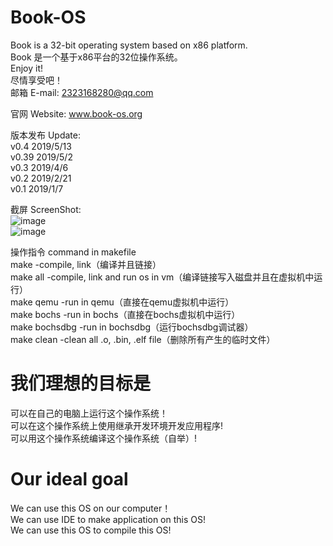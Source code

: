 # Book-OS
Book is a 32-bit operating system based on x86 platform.  
Book 是一个基于x86平台的32位操作系统。  
Enjoy it!  
尽情享受吧！  
邮箱 E-mail: 2323168280@qq.com  

官网 Website: www.book-os.org  

版本发布 Update:  
    v0.4 2019/5/13  
    v0.39 2019/5/2  
    v0.3 2019/4/6  
    v0.2 2019/2/21  
    v0.1 2019/1/7  
    
截屏 ScreenShot:  
![image](https://github.com/huzichengdevelop/Book-OS/blob/master/screenshoot/start.jpg)  
![image](https://github.com/huzichengdevelop/Book-OS/blob/master/screenshoot/desktop.jpg)  

操作指令 command in makefile  
make		-compile, link（编译并且链接）  
make all 	-compile, link and run os in vm（编译链接写入磁盘并且在虚拟机中运行）  
make qemu	-run in qemu（直接在qemu虚拟机中运行）  
make bochs	-run in bochs（直接在bochs虚拟机中运行）  
make bochsdbg	-run in bochsdbg（运行bochsdbg调试器）  
make clean	-clean all .o, .bin, .elf file（删除所有产生的临时文件）  

# 我们理想的目标是  
可以在自己的电脑上运行这个操作系统！  
可以在这个操作系统上使用继承开发环境开发应用程序!  
可以用这个操作系统编译这个操作系统（自举）!  

# Our ideal goal  
We can use this OS on our computer！  
We can use IDE to make application on this OS!  
We can use this OS to compile this OS!  
